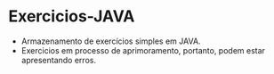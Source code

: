 # Exercicios-JAVA

- Armazenamento de exercícios simples em JAVA.
- Exercicios em processo de aprimoramento, portanto, podem estar apresentando erros.
